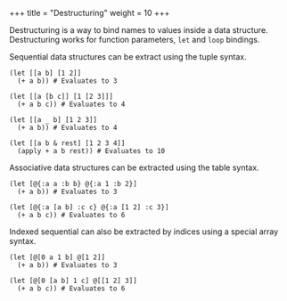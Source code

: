 +++
title = "Destructuring"
weight = 10
+++

Destructuring is a way to bind names to values inside a data structure. Destructuring works for function parameters, `let` and `loop` bindings.

Sequential data structures can be extract using the tuple syntax.

```phel
(let [[a b] [1 2]]
  (+ a b)) # Evaluates to 3

(let [[a [b c]] [1 [2 3]]]
  (+ a b c)) # Evaluates to 4

(let [[a _ b] [1 2 3]]
  (+ a b)) # Evaluates to 4

(let [[a b & rest] [1 2 3 4]]
  (apply + a b rest)) # Evaluates to 10
```

Associative data structures can be extracted using the table syntax.

```phel
(let [@{:a a :b b} @{:a 1 :b 2}]
  (+ a b)) # Evaluates to 3

(let [@{:a [a b] :c c} @{:a [1 2] :c 3}]
  (+ a b c)) # Evaluates to 6
```

Indexed sequential can also be extracted by indices using a special array syntax.

```phel
(let [@[0 a 1 b] @[1 2]]
  (+ a b)) # Evaluates to 3

(let [@[0 [a b] 1 c] @[[1 2] 3]]
  (+ a b c)) # Evaluates to 6
```